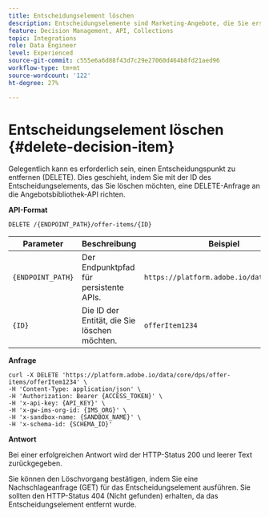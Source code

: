 ```yaml
---
title: Entscheidungselement löschen
description: Entscheidungselemente sind Marketing-Angebote, die Sie erstellen und in Sammlungen und Katalogen organisieren können.
feature: Decision Management, API, Collections
topic: Integrations
role: Data Engineer
level: Experienced
source-git-commit: c555e6a6d88f43d7c29e27060d464b8fd21aed96
workflow-type: tm+mt
source-wordcount: '122'
ht-degree: 27%

---
```



# Entscheidungselement löschen {#delete-decision-item}

Gelegentlich kann es erforderlich sein, einen Entscheidungspunkt zu entfernen (DELETE). Dies geschieht, indem Sie mit der ID des Entscheidungselements, das Sie löschen möchten, eine DELETE-Anfrage an die Angebotsbibliothek-API richten.

**API-Format**

```http
DELETE /{ENDPOINT_PATH}/offer-items/{ID}
```

| Parameter | Beschreibung | Beispiel |
| --------- | ----------- | ------- |
| `{ENDPOINT_PATH}` | Der Endpunktpfad für persistente APIs. | `https://platform.adobe.io/data/core/dps` |
| `{ID}` | Die ID der Entität, die Sie löschen möchten. | `offerItem1234` |

**Anfrage**

```shell
curl -X DELETE 'https://platform.adobe.io/data/core/dps/offer-items/offerItem1234' \
-H 'Content-Type: application/json' \
-H 'Authorization: Bearer {ACCESS_TOKEN}' \
-H 'x-api-key: {API_KEY}' \
-H 'x-gw-ims-org-id: {IMS_ORG}' \
-H 'x-sandbox-name: {SANDBOX_NAME}' \
-H 'x-schema-id: {SCHEMA_ID}'
```

**Antwort**

Bei einer erfolgreichen Antwort wird der HTTP-Status 200 und leerer Text zurückgegeben.

Sie können den Löschvorgang bestätigen, indem Sie eine Nachschlageanfrage (GET) für das Entscheidungselement ausführen. Sie sollten den HTTP-Status 404 (Nicht gefunden) erhalten, da das Entscheidungselement entfernt wurde.
